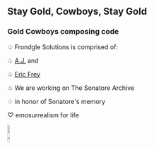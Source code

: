 ## Stay Gold, Cowboys, Stay Gold

### Gold Cowboys composing code 

♤ Frondgle Solutions is comprised of:
 
♤ [A.J.](https://github.com/gonzalez-aj) and 

♤ [Eric Frey](https://github.com/ericlfrey)

♧ We are working on The Sonatore Archive 

♢ in honor of Sonatore's memory

♡ emosurrealism for life

<div align="left">
<img src="https://user-images.githubusercontent.com/114124374/233733768-27be3352-341e-4d11-b04f-c2e76365423a.png" align="center" style="width: 10%" alt="AG Logo" />
</div>



<!--

**Here are some ideas to get you started:**

🙋‍♀️ A short introduction - what is your organization all about?
🌈 Contribution guidelines - how can the community get involved?
👩‍💻 Useful resources - where can the community find your docs? Is there anything else the community should know?
🍿 Fun facts - what does your team eat for breakfast?
🧙 Remember, you can do mighty things with the power of [Markdown](https://docs.github.com/github/writing-on-github/getting-started-with-writing-and-formatting-on-github/basic-writing-and-formatting-syntax)
-->
